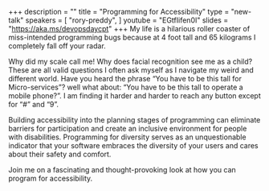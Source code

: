 +++
description = ""
title = "Programming for Accessibility"
type = "new-talk"
speakers = [
        "rory-preddy",
]
youtube = "EGtfIifen0I"
slides = "https://aka.ms/devopsdaycpt"
+++
My life is a hilarious roller coaster of miss-intended programming bugs because at 4 foot tall and 65 kilograms I completely fall off your radar.

Why did my scale call me! Why does facial recognition see me as a child? These are all valid questions I often ask myself as I navigate my weird and different world. Have you heard the phrase “You have to be this tall for Micro-services”? well what about: “You have to be this tall to operate a mobile phone?”. I am finding it harder and harder to reach any button except for “#” and “9”.

Building accessibility into the planning stages of programming can eliminate barriers for participation and create an inclusive environment for people with disabilities. Programming for diversity serves as an unquestionable indicator that your software embraces the diversity of your users and cares about their safety and comfort.

Join me on a fascinating and thought-provoking look at how you can program for accessibility.